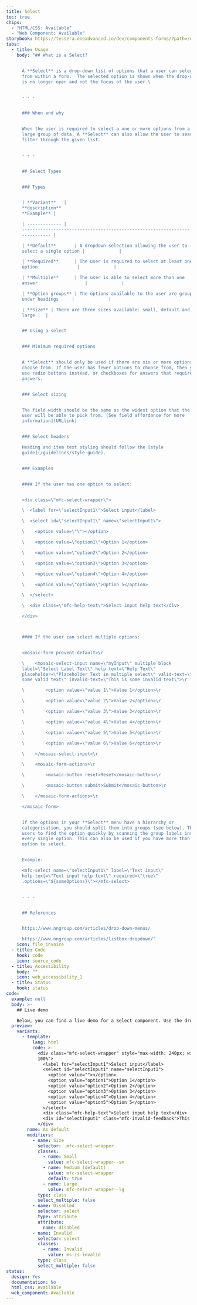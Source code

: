 ```yaml
---
title: Select
toc: true
chips:
  - "HTML/CSS: Available"
  - "Web Component: Available"
storybook: https://tessera.oneadvanced.io/dev/components-forms/?path=/docs/html-select-examples--default-story
tabs:
  - title: Usage
    body: "## What is a Select?


      A **Select** is a drop-down list of options that a user can select
      from within a form.  The selected option is shown when the drop-down menu
      is no longer open and not the focus of the user.\ 


      - - -


      ### When and why


      When the user is required to select a one or more options from a
      large group of data. A **Select** can also allow the user to search and
      filter through the given list.


      - - -


      ## Select Types


      ### Types


      | **Variant**   |
      **description**                                                  |
      **Example** |

      | ------------- |
      ---------------------------------------------------------------- |
      ----------- |

      | **Default**       | A dropdown selection allowing the user to
      select a single option |             |

      | **Required**      | The user is required to select at least one
      option               |             |

      | **Multiple**      | The user is able to select more than one
      answer                  |             |

      | **Option groups** | The options available to the user are grouped
      under headings     |             |

      | **Size** | There are three sizes available: small, default and
      large |  |


      ## Using a select


      ### Minimum required options


      A **Select** should only be used if there are six or more options to
      choose from. If the user has fewer options to choose from, then you can
      use radio buttons instead, or checkboxes for answers that require multiple
      answers.


      ### Select sizing


      The field width should be the same as the widest option that the
      user will be able to pick from. [See field affordance for more
      information](URLlink)


      ### Select headers

      Heading and item text styling should follow the [style
      guide](/guidelines/style-guide).


      ### Examples


      #### If the user has one option to select:


      <div class=\"mfc-select-wrapper\">

      \  <label for=\"selectInput1\">Select input</label>

      \  <select id=\"selectInput1\" name=\"selectInput1\">

      \    <option value=\"\"></option>

      \    <option value=\"option1\">Option 1</option>

      \    <option value=\"option2\">Option 2</option>

      \    <option value=\"option3\">Option 3</option>

      \    <option value=\"option4\">Option 4</option>

      \    <option value=\"option5\">Option 5</option>

      \  </select>

      \  <div class=\"mfc-help-text\">Select input help text</div>

      </div>



      #### If the user can select multiple options:


      <mosaic-form prevent-default>\r

      \    <mosaic-select-input name=\"myInput\" multiple block
      label=\"Select Label Text\" help-text=\"Help Text\"
      placeholder=\"Placeholder Text in multiple select\" valid-text=\"This is
      some valid text\" invalid-text=\"This is some invalid text\">\r

      \        <option value=\"value 1\">Value 1</option>\r

      \        <option value=\"value 2\">Value 2</option>\r

      \        <option value=\"value 3\">Value 3</option>\r

      \        <option value=\"value 4\">Value 4</option>\r

      \        <option value=\"value 5\">Value 5</option>\r

      \        <option value=\"value 6\">Value 6</option>\r

      \    </mosaic-select-input>\r

      \    <mosaic-form-actions>\r

      \        <mosaic-button reset>Reset</mosaic-button>\r

      \        <mosaic-button submit>Submit</mosaic-button>\r

      \    </mosaic-form-actions>\r

      </mosaic-form>


      If the options in your **Select** menu have a hierarchy or
      categorisation, you should split them into groups (see below). This allows
      users to find the option quickly by scanning the group labels instead of
      every single option. This can also be used if you have more than one
      option to select.


      Example:

      <mfc-select name=\"selectInput1\" label=\"Text input\"
      help-text=\"Text input help text\" required=\"true\"
      .options=\"${someOptions}\"></mfc-select>


      - - -


      ## References


      https://www.nngroup.com/articles/drop-down-menus/

      https://www.nngroup.com/articles/listbox-dropdown/"
    icon: file_invoice
  - title: Code
    hook: code
    icon: source_code
  - title: Accessibility
    body: ""
    icon: web_accessibility_1
  - title: Status
    hook: status
code:
  example: null
  body: >-
    ## Live demo

    Below, you can find a live demo for a Select component. Use the drop-down menus and radio buttons to view the different Select Types and Variants.
  preview:
    variants:
      - template:
          lang: html
          code: >-
            <div class="mfc-select-wrapper" style="max-width: 240px; width:
            100%">
              <label for="selectInput1">Select input</label>
              <select id="selectInput1" name="selectInput1">
                <option value=""></option>
                <option value="option1">Option 1</option>
                <option value="option2">Option 2</option>
                <option value="option3">Option 3</option>
                <option value="option4">Option 4</option>
                <option value="option5">Option 5</option>
              </select>
              <div class="mfc-help-text">Select input help text</div>
              <div id="selectInput1" class="mfc-invalid-feedback">This is some invalid text</div>
            </div>
        name: As default
        modifiers:
          - name: Size
            selector: .mfc-select-wrapper
            classes:
              - name: Small
                value: mfc-select-wrapper--sm
              - name: Medium (default)
                value: mfc-select-wrapper
                default: true
              - name: Large
                value: mfc-select-wrapper--lg
            type: class
            select_multiple: false
          - name: Disabled
            selector: select
            type: attribute
            attribute:
              name: disabled
          - name: Invalid
            selector: select
            classes:
              - name: Invalid
                value: ms-is-invalid
            type: class
            select_multiple: false
status:
  design: Yes
  documentation: No
  html_css: Available
  web_component: Available
---
```

